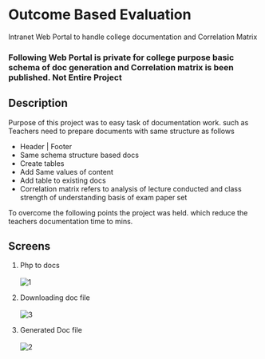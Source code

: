 # Outcome Based Evaluation
Intranet Web Portal to handle college documentation and Correlation Matrix
### Following Web Portal is private for college purpose basic schema of doc generation and Correlation matrix is been published. Not Entire Project

## Description
Purpose of this project was to easy task of documentation work. such as Teachers need to prepare documents with same structure as follows
- Header | Footer
- Same schema structure based docs
- Create tables
- Add Same values of content
- Add table to existing docs
- Correlation matrix refers to analysis of lecture conducted and class strength of understanding basis of exam paper set

To overcome the following points the project was held. which reduce the teachers documentation time to mins.

## Screens 
1. Php to docs\
\
![1](https://user-images.githubusercontent.com/61224114/130425942-52f46835-39d9-4b03-b875-8e7cf70c4887.JPG)

2. Downloading doc file\
\
![3](https://user-images.githubusercontent.com/61224114/130426180-0469c4a1-dbbf-49bc-a959-0e50a1454e40.JPG)


3. Generated Doc file\
\
![2](https://user-images.githubusercontent.com/61224114/130426132-ac46d791-65d7-4740-bde7-3fd5beeece34.JPG)








